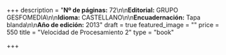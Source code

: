 +++
description = "**Nº de páginas:** 72\n\n**Editorial:** GRUPO GESFOMEDIA\n\n**Idioma:** CASTELLANO\n\n**Encuadernación:** Tapa blanda\n\n**Año de edición:** 2013"
draft = true
featured_image = ""
price = 550
title = "Velocidad de Procesamiento 2"
type = "book"

+++
